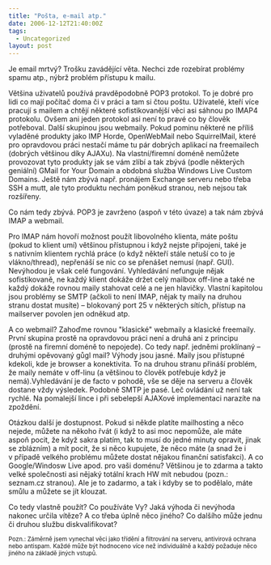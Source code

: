 ```yaml
---
title: "Pošta, e-mail atp."
date: 2006-12-12T21:40:00Z
tags:
  - Uncategorized
layout: post
---
```

Je email mrtvý? Trošku zavádějící věta. Nechci zde rozebírat problémy spamu atp., nýbrž problém přístupu k mailu.

Většina uživatelů používá pravděpodobně POP3 protokol. To je dobré pro lidi co mají počítač doma či v práci a tam si čtou poštu. Uživatelé, kteří více pracují s mailem a chtějí některé sofistikovanější věci asi sáhnou po IMAP4 protokolu. Ovšem ani jeden protokol asi není to pravé co by člověk potřeboval. Další skupinou jsou webmaily. Pokud pominu některé ne příliš vyladěné produkty jako IMP Horde, OpenWebMail nebo SquirrelMail, které pro opravdovou práci nestačí máme tu pár dobrých aplikací na freemailech (dobrých většinou díky AJAXu). Na vlastní/firemní doméně nemůžete provozovat tyto produkty jak se vám zlíbí a tak zbývá (podle některých geniální) GMail for Your Domain a obdobná služba Windows Live Custom Domains. Ještě nám zbývá např. pronájem Exchange serveru nebo třeba SSH a mutt, ale tyto produktu nechám poněkud stranou, neb nejsou tak rozšířeny.

Co nám tedy zbývá. POP3 je zavrženo (aspoň v této úvaze) a tak nám zbývá IMAP a webmail.

Pro IMAP nám hovoří možnost použít libovolného klienta, máte poštu (pokud to klient umí) většinou přístupnou i když nejste připojeni, také je s nativním klientem rychlá práce (o když někteří stále netuší co to je vlákno/thread), nepřenáší se nic co se přenášet nemusí (např. GUI). Nevýhodou je však celé fungování. Vyhledávání nefunguje nějak sofistikovaně, ne každý klient dokáže držet celý mailbox off-line a také ne každý dokáže rovnou maily stahovat celé a ne jen hlavičky. Vlastní kapitolou jsou problémy se SMTP (ačkoli to není IMAP, nějak ty maily na druhou stranu dostat musíte) – blokovaný port 25 v některých sítích, přístup na mailserver povolen jen odněkud atp.

A co webmail? Zahoďme rovnou "klasické" webmaily a klasické freemaily. První skupina prostě na opravdovou práci není a druhá ani z principu (prostě na firemní doméně to nepojede). Co tedy např. jedněmi proklínaný – druhými opěvovaný gůgl mail? Výhody jsou jasné. Maily jsou přístupné kdekoli, kde je browser a konektivita. To na druhou stranu přináší problém, že maily nemáte v off-linu (a většinou to člověk potřebuje když je nemá).Vyhledávání je de facto v pohodě, vše se děje na serveru a člověk dostane vždy výsledek. Podobně SMTP je pasé. Leč ovládání už není tak rychlé. Na pomalejší lince i při sebelepší AJAXové implementaci narazíte na zpoždění.

Otázkou další je dostupnost. Pokud si někde platíte mailhosting a něco nejede, můžete na někoho řvát (i když to asi moc nepomůže, ale máte aspoň pocit, že když sakra platím, tak to musí do jedné minuty opravit, jinak se zblázním) a mít pocit, že si něco kupujete, že něco máte (a snad že i v případě velkého problému můžete dostat nějakou finanční satisfakci). A co Google/Windosw Live apod. pro vaši doménu? Většinou je to zdarma a takto velké společnosti asi nějaký totální krach HW mít nebudou (pozn.: seznam.cz stranou). Ale je to zadarmo, a tak i kdyby se to podělalo, máte smůlu a můžete se jít klouzat.

Co tedy vlastně použít? Co používáte Vy? Jaká výhoda či nevýhoda nakonec určila vítěze? A co třeba úplně něco jiného? Co dalšího může jednu či druhou službu diskvalifikovat?

<small>Pozn.: Záměrně jsem vynechal věci jako třídění a filtrování na serveru, antivirová ochrana nebo antispam. Každé může být hodnoceno více než individuálně a každý požaduje něco jiného na základě jiných vstupů.</small>